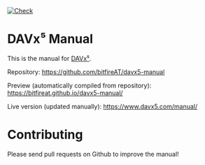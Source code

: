 
[![Check](https://github.com/bitfireAT/davx5-manual/actions/workflows/check.yml/badge.svg)](https://github.com/bitfireAT/davx5-manual/actions/workflows/check.yml)


DAVx⁵ Manual
============

This is the manual for [DAVx⁵](https://www.davx5.com).

Repository: https://github.com/bitfireAT/davx5-manual

Preview (automatically compiled from repository): https://bitfireat.github.io/davx5-manual/

Live version (updated manually): https://www.davx5.com/manual/


Contributing
============

Please send pull requests on Github to improve the manual!
